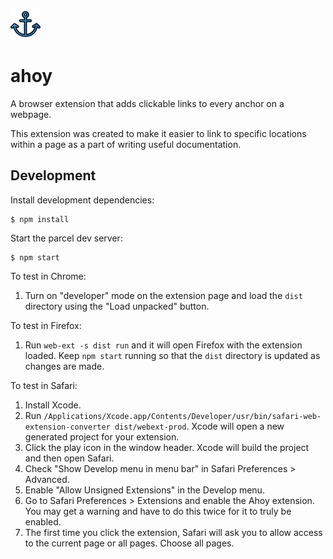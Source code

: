 ![an anchor](https://github.com/jim/ahoy/blob/main/src/icons/anchor-48.png?raw=true)

# ahoy

A browser extension that adds clickable links to every anchor on a webpage.

This extension was created to make it easier to link to specific locations
within a page as a part of writing useful documentation.

## Development

Install development dependencies:

```console
$ npm install
```

Start the parcel dev server:

```console
$ npm start
```

To test in Chrome: 

1.  Turn on "developer" mode on the extension page and load the `dist` directory using the "Load unpacked" button.

To test in Firefox: 

1. Run `web-ext -s dist run` and it will open Firefox with the extension loaded. Keep `npm start` running so that the `dist` directory is updated as changes are made.

To test in Safari:

1. Install Xcode.
2. Run `/Applications/Xcode.app/Contents/Developer/usr/bin/safari-web-extension-converter dist/webext-prod`. Xcode will open a new generated project for your extension.
3. Click the play icon in the window header. Xcode will build the project and then open Safari.
4. Check "Show Develop menu in menu bar" in Safari Preferences > Advanced.
5. Enable "Allow Unsigned Extensions" in the Develop menu.
6. Go to Safari Preferences > Extensions and enable the Ahoy extension. You may get a warning and have to do this twice for it to truly be enabled.
7. The first time you click the extension, Safari will ask you to allow access to the current page or all pages. Choose all pages.
